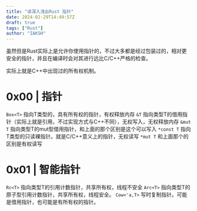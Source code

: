 ```yaml
---
title: "读深入浅出Rust 指针"
date: 2024-02-29T14:49:57Z
draft: true
tags: ["Rust"]
author: "IAKSH"
---
```


虽然但是Rust实际上是允许你使用指针的，不过大多都是经过包装过的，相对更安全的指针，并且在编译时会对其进行远比C/C++严格的检查。
<!--more-->
实际上就是C++中出现过的所有权机制。

# 0x00 | 指针
`Box<T>` 指向T类型的，具有所有权的指针，有权释放内存
`&T` 指向类型T的借用指针（实际上就是引用，不过实现方式与C++不同），无权写入，无权释放内存
`&mut T` 指向类型T的mut型借用指针，和上面的那个区别是这个可以写入
`*const T` 指向T类型的只读裸指针。就是C/C++意义上的指针，无权读写
`*mut T` 和上面那个的区别是有权读写

# 0x01 | 智能指针
`Rc<T>` 指向类型T的引用计数指针，共享所有权，线程不安全
`Arc<T>` 指向类型T的原子型引用计数指针，共享所有权，线程安全。
`Cow<'a,T>` 写时复制指针。可能是借用指针，也可能是有所有权的指针。